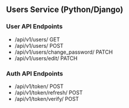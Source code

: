 ## Users Service (Python/Django)

### User API Endpoints
- /api/v1/users/ GET
- /api/v1/users/ POST
- /api/v1/users/change_password/ PATCH
- /api/v1/users/edit/ PATCH

### Auth API Endpoints
- /api/v1/token/ POST
- /api/v1/token/refresh/ POST
- /api/v1/token/verify/ POST